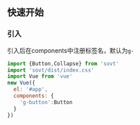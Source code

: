 
## 快速开始

### 引入

引入后在components中注册标签名，默认为``g-``

```js
import {Button,Collapse} from 'sovt'
import 'sovt/dist/index.css'
import Vue from 'vue'
new Vue({
  el: '#app',
  components: {
    'g-button':Button
  }
})
```